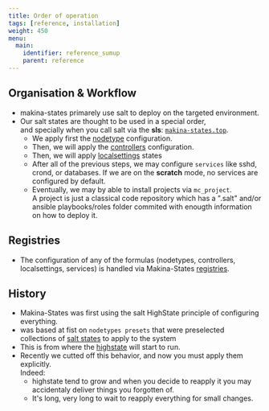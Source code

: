 ```yaml
---
title: Order of operation
tags: [reference, installation]
weight: 450
menu:
  main:
    identifier: reference_sumup
    parent: reference
---
```


## Organisation & Workflow
- makina-states primarely use salt to deploy on the targeted environment.<br>
- Our salt states are thought to be used in a special order,<br/>
  and specially when you call salt via the **sls**: [``makina-states.top``](https://github.com/makinacorpus/makina-states/blob/v3/salt/makina-states/top.sls).
    - We apply first the [nodetype](../nodetype) configuration.
    - Then, we will apply the [controllers](../controllers) configuration.<br/>
    - Then, we will apply [localsettings](../localsettings) states
    - After all of the previous steps, we may configure ``services`` like
      sshd, crond, or databases. If we are on the **scratch** mode, no
      services are configured by default.
    - Eventually, we may by able to install projects via ``mc_project``. <br/>
        A project is just a classical code repository which has a ".salt"
      and/or ansible playbooks/roles folder commited with enougth
      information on how to deploy it.

## Registries
- The configuration of any of the formulas (nodetypes, controllers, localsettings,
  services) is handled via Makina-States [registries](../registries).

## History
- Makina-States was first using the salt HighState principle of configuring
  everything.
- was based at fist on ``nodetypes presets`` that were preselected collections of [salt states](https://docs.saltstack.com/en/latest/topics/tutorials/starting_states.html) to apply to the system<br/>
- This is from where the [highstate](https://docs.saltstack.com/en/latest/ref/states/highstate.html) will start to run.
- Recently we cutted off this behavior, and now you must apply them explicitly.<br/>
  Indeed:
    - highstate tend to grow and when you decide to reapply it you may
  accidentaly deliver things you forgotten of.
    - It's long, very long to wait to reapply everything for small changes.

